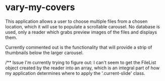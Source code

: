 # vary-my-covers

This application allows a user to choose multiple files from a chosen location, which it will use to populate a scrollable carousel. No database is used,
only a reader which grabs preview images of the files and displays them. 

Currently commented out is the functionality that will provide a strip of thumbnails below the larger carousel. 

/** Issue I'm currently trying to figure out: I can't seem to get the FileList object created by the reader into an array, which is an integral part
of how my application determines where to apply the '.current-slide' class. 
